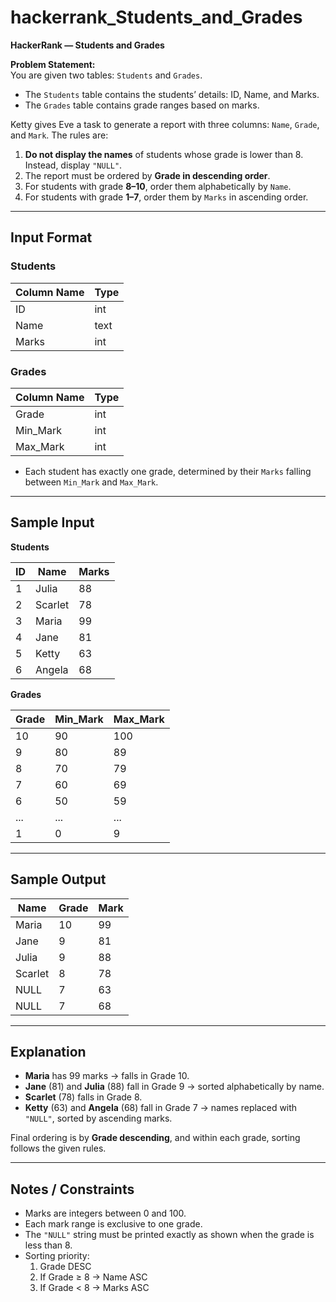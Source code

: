 # hackerrank_Students_and_Grades

**HackerRank — Students and Grades**

**Problem Statement:**  
You are given two tables: `Students` and `Grades`.  

- The `Students` table contains the students’ details: ID, Name, and Marks.  
- The `Grades` table contains grade ranges based on marks.  

Ketty gives Eve a task to generate a report with three columns: `Name`, `Grade`, and `Mark`. The rules are:

1. **Do not display the names** of students whose grade is lower than 8. Instead, display `"NULL"`.  
2. The report must be ordered by **Grade in descending order**.  
3. For students with grade **8–10**, order them alphabetically by `Name`.  
4. For students with grade **1–7**, order them by `Marks` in ascending order.  

---

## Input Format

### Students
| Column Name | Type |
|-------------|------|
| ID          | int  |
| Name        | text |
| Marks       | int  |

### Grades
| Column Name | Type |
|-------------|------|
| Grade       | int  |
| Min_Mark    | int  |
| Max_Mark    | int  |

- Each student has exactly one grade, determined by their `Marks` falling between `Min_Mark` and `Max_Mark`.

---

## Sample Input

**Students**

| ID | Name    | Marks |
|----|---------|-------|
| 1  | Julia   | 88    |
| 2  | Scarlet | 78    |
| 3  | Maria   | 99    |
| 4  | Jane    | 81    |
| 5  | Ketty   | 63    |
| 6  | Angela  | 68    |

**Grades**

| Grade | Min_Mark | Max_Mark |
|-------|----------|----------|
| 10    | 90       | 100      |
| 9     | 80       | 89       |
| 8     | 70       | 79       |
| 7     | 60       | 69       |
| 6     | 50       | 59       |
| ...   | ...      | ...      |
| 1     | 0        | 9        |

---

## Sample Output

| Name    | Grade | Mark |
|---------|-------|------|
| Maria   | 10    | 99   |
| Jane    | 9     | 81   |
| Julia   | 9     | 88   |
| Scarlet | 8     | 78   |
| NULL    | 7     | 63   |
| NULL    | 7     | 68   |

---

## Explanation

- **Maria** has 99 marks → falls in Grade 10.  
- **Jane** (81) and **Julia** (88) fall in Grade 9 → sorted alphabetically by name.  
- **Scarlet** (78) falls in Grade 8.  
- **Ketty** (63) and **Angela** (68) fall in Grade 7 → names replaced with `"NULL"`, sorted by ascending marks.  

Final ordering is by **Grade descending**, and within each grade, sorting follows the given rules.  

---

## Notes / Constraints

- Marks are integers between 0 and 100.  
- Each mark range is exclusive to one grade.  
- The `"NULL"` string must be printed exactly as shown when the grade is less than 8.  
- Sorting priority:  
  1. Grade DESC  
  2. If Grade ≥ 8 → Name ASC  
  3. If Grade < 8 → Marks ASC  
